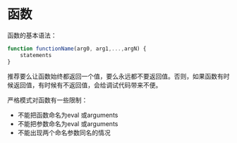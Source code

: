# 函数

函数的基本语法：

```javascript
function functionName(arg0, arg1,...,argN) {
	statements
}
```

推荐要么让函数始终都返回一个值，要么永远都不要返回值。否则，如果函数有时候返回值，有时候有不返回值，会给调试代码带来不便。

严格模式对函数有一些限制：

* 不能把函数命名为eval 或arguments
* 不能把参数命名为eval 或arguments
* 不能出现两个命名参数同名的情况